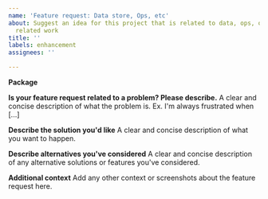 ```yaml
---
name: 'Feature request: Data store, Ops, etc'
about: Suggest an idea for this project that is related to data, ops, or other non-design
  related work
title: ''
labels: enhancement
assignees: ''

---
```


**Package**

**Is your feature request related to a problem? Please describe.**
A clear and concise description of what the problem is. Ex. I'm always frustrated when [...]

**Describe the solution you'd like**
A clear and concise description of what you want to happen.

**Describe alternatives you've considered**
A clear and concise description of any alternative solutions or features you've considered.

**Additional context**
Add any other context or screenshots about the feature request here.
